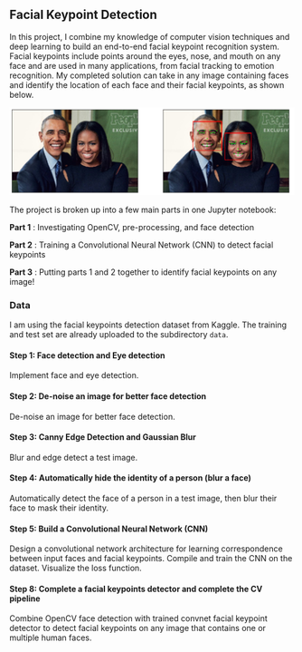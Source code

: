 [//]: # (Image References)

[image1]: ./images/obamas_with_keypoints.png "Facial Keypoint Detection"

## Facial Keypoint Detection

In this project, I combine my knowledge of computer vision techniques and deep learning to build an end-to-end facial keypoint recognition system. Facial keypoints include points around the eyes, nose, and mouth on any face and are used in many applications, from facial tracking to emotion recognition. My completed solution can take in any image containing faces and identify the location of each face and their facial keypoints, as shown below.

![Facial Keypoint Detection][image1]

The project is broken up into a few main parts in one Jupyter notebook:

__Part 1__ : Investigating OpenCV, pre-processing, and face detection

__Part 2__ : Training a Convolutional Neural Network (CNN) to detect facial keypoints

__Part 3__ : Putting parts 1 and 2 together to identify facial keypoints on any image!


### Data

I am using the facial keypoints detection dataset from Kaggle. The training and test set are already uploaded to the subdirectory `data`.


#### Step 1:  Face detection and Eye detection
Implement face and eye detection.

#### Step 2: De-noise an image for better face detection
De-noise an image for better face detection.

#### Step 3: Canny Edge Detection and Gaussian Blur
Blur and edge detect a test image.

#### Step 4: Automatically hide the identity of a person (blur a face)
Automatically detect the face of a person in a test image, then blur their face to mask their identity.

#### Step 5:  Build a Convolutional Neural Network (CNN)
Design a convolutional network architecture for learning correspondence between input faces and facial keypoints.
Compile and train the CNN on the dataset.
Visualize the loss function.

#### Step 8:  Complete a facial keypoints detector and complete the CV pipeline
Combine OpenCV face detection with trained convnet facial keypoint detector to detect facial keypoints on any image
that contains one or multiple human faces.
